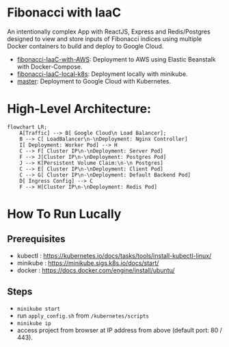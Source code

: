 # Fibonacci with IaaC

An intentionally complex App with ReactJS, Express and Redis/Postgres designed to view and store inputs of Fibonacci indices using multiple Docker containers to build and deploy to Google Cloud.

- [fibonacci-IaaC-with-AWS](https://github.com/lmashraf/fibonacci-IaaC/tree/fibonacci-IaaC-with-AWS): Deployment to AWS using Elastic Beanstalk with Docker-Compose.
- [fibonacci-IaaC-local-k8s](https://github.com/lmashraf/fibonacci-IaaC/tree/fibonacci-IaaC-local-k8s|): Deployment locally with minikube.
- [master](https://github.com/lmashraf/fibonacci-IaaC/): Deployment to Google Cloud with Kubernetes.

# High-Level Architecture:

```mermaid
flowchart LR;
    A[Traffic] --> B[ Google Cloud\n Load Balancer];
    B --> C[ LoadBalancer\n-\nDeployment: Nginx Controller]
    I[ Deployment: Worker Pod] --> H    
    C --> F[ Cluster IP\n-\nDeployment: Server Pod]
    F --> J[Cluster IP\n-\nDeployment: Postgres Pod]
    J --> K[Persistent Volume Claim:\n-\n Postgres]
    C --> E[ Cluster IP\n-\nDeployment: Client Pod]
    C --> G[ Cluster IP\n-\nDeployment: Default Backend Pod]
    D[ Ingress Config] --> C
    F --> H[Cluster IP\n-\nDeployment: Redis Pod]
```

# How To Run Lucally

## Prerequisites

- kubectl : https://kubernetes.io/docs/tasks/tools/install-kubectl-linux/
- minikube : https://minikube.sigs.k8s.io/docs/start/
- docker : https://docs.docker.com/engine/install/ubuntu/
  
## Steps
- `minikube start` 
- run `apply_config.sh` from `/kubernetes/scripts`
- `minikube ip`
- access project from browser at IP address from above (default port: 80 / 443).